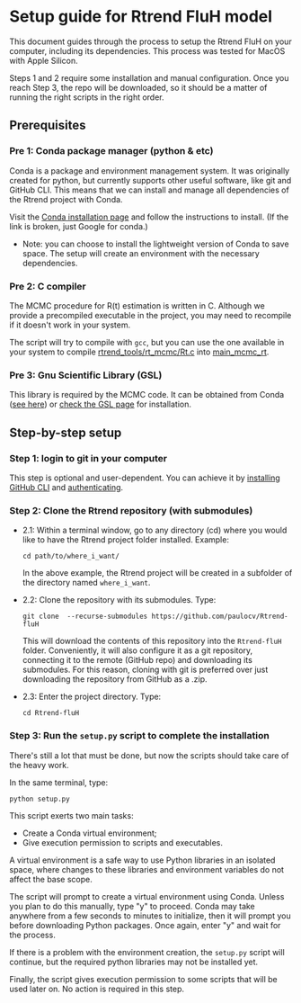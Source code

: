 # Setup guide for Rtrend FluH model

This document guides through the process to setup the Rtrend FluH on your computer, including its dependencies. 
This process was tested for MacOS with Apple Silicon.

Steps 1 and 2 require some installation and manual configuration. Once you reach Step 3, the repo will be downloaded, so it should be a matter of running the right scripts in the right order.

## Prerequisites

### Pre 1: Conda package manager (python & etc)
Conda is a package and environment management system. It was originally created for python, but currently supports other useful software, like git and GitHub CLI. This means that we can install and manage all dependencies of the Rtrend project with Conda.

Visit the [Conda installation page](https://docs.conda.io/projects/conda/en/stable/user-guide/install/) and follow the instructions to install. (If the link is broken, just Google for conda.)

* Note: you can choose to install the lightweight version of Conda to save space. The setup will create an environment with the necessary dependencies.

### Pre 2: C compiler
The MCMC procedure for R(t) estimation is written in C. Although we provide a precompiled executable in the project, you may need to recompile if it doesn't work in your system. 

The script will try to compile with `gcc`, but you can use the one available in your system to compile [rtrend_tools/rt_mcmc/Rt.c](../rtrend_tools/rt_mcmc/Rt.c) into [main_mcmc_rt](../main_mcmc_rt).

### Pre 3: Gnu Scientific Library (GSL)
This library is required by the MCMC code. It can be obtained from Conda ([see here](https://anaconda.org/conda-forge/gsl)) or [check the GSL page](https://www.gnu.org/software/gsl/) for installation.


## Step-by-step setup

### Step 1: login to git in your computer

This step is optional and user-dependent. You can achieve it by [installing GitHub CLI](https://github.com/cli/cli#installation) and [authenticating](https://cli.github.com/manual/gh_auth_login).
    
### Step 2: Clone the Rtrend repository (with submodules)

* 2.1: Within a terminal window, go to any directory (cd) where you would like to have the Rtrend project folder installed. Example:
    
    ```
    cd path/to/where_i_want/
    ```
    In the above example, the Rtrend project will be created in a subfolder of the directory named `where_i_want`.

* 2.2: Clone the repository with its submodules. Type:
    ```
    git clone  --recurse-submodules https://github.com/paulocv/Rtrend-fluH
    ```
    This will download the contents of this repository into the `Rtrend-fluH` folder. Conveniently, it will also configure it as a git repository, connecting it to the remote (GitHub repo) and downloading its submodules. For this reason, cloning with git is preferred over just downloading the repository from GitHub as a .zip.

* 2.3: Enter the project directory. Type:
    ```
    cd Rtrend-fluH 
    ```


### Step 3: Run the `setup.py` script to complete the installation

There's still a lot that must be done, but now the scripts should take care of the heavy work.

In the same terminal, type: 
```
python setup.py
```

This script exerts two main tasks:

* Create a Conda virtual environment;
* Give execution permission to scripts and executables.

A virtual environment is a safe way to use Python libraries in an isolated space, where changes to these libraries and environment variables do not affect the base scope. 

The script will prompt to create a virtual environment using Conda. Unless you plan to do this manually, type "y" to proceed. Conda may take anywhere from a few seconds to minutes to initialize, then it will prompt you before downloading Python packages. Once again, enter "y" and wait for the process.

If there is a problem with the environment creation, the `setup.py` script will continue, but the required python libraries may not be installed yet.

Finally, the script gives execution permission to some scripts that will be used later on. No action is required in this step.
